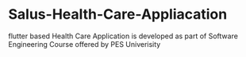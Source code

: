 # Salus-Health-Care-Appliacation
flutter based Health Care Application is developed as part of Software Engineering Course offered by PES Univerisity
